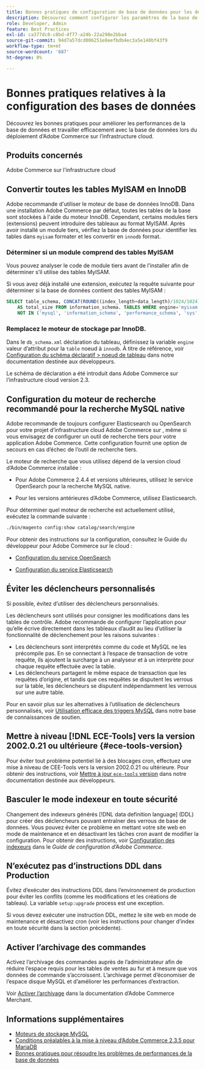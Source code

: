 ```yaml
---
title: Bonnes pratiques de configuration de base de données pour les déploiements cloud
description: Découvrez comment configurer les paramètres de la base de données et de l’application afin d’améliorer les performances lors du déploiement d’Adobe Commerce sur l’infrastructure cloud.
role: Developer, Admin
feature: Best Practices
exl-id: ca377dc8-c8bd-4f77-a24b-22a298e2bba4
source-git-commit: 94d7a57dcd006251e8eefbdb4ec3a5e140bf43f9
workflow-type: tm+mt
source-wordcount: '687'
ht-degree: 0%

---
```


# Bonnes pratiques relatives à la configuration des bases de données

Découvrez les bonnes pratiques pour améliorer les performances de la base de données et travailler efficacement avec la base de données lors du déploiement d’Adobe Commerce sur l’infrastructure cloud.

## Produits concernés

Adobe Commerce sur l’infrastructure cloud

## Convertir toutes les tables MyISAM en InnoDB

Adobe recommande d&#39;utiliser le moteur de base de données InnoDB. Dans une installation Adobe Commerce par défaut, toutes les tables de la base sont stockées à l&#39;aide du moteur InnoDB. Cependant, certains modules tiers (extensions) peuvent introduire des tableaux au format MyISAM. Après avoir installé un module tiers, vérifiez la base de données pour identifier les tables dans `myisam` formater et les convertir en `innodb` format.

### Déterminer si un module comprend des tables MyISAM

Vous pouvez analyser le code de module tiers avant de l’installer afin de déterminer s’il utilise des tables MyISAM.

Si vous avez déjà installé une extension, exécutez la requête suivante pour déterminer si la base de données contient des tables MyISAM :

```sql
SELECT table_schema, CONCAT(ROUND((index_length+data_length)/1024/1024),'MB')
    AS total_size FROM information_schema. TABLES WHERE engine='myisam' AND table_schema
    NOT IN ('mysql', 'information_schema', 'performance_schema', 'sys');
```

### Remplacez le moteur de stockage par InnoDB.

Dans le `db_schema.xml` déclaration du tableau, définissez la variable `engine` valeur d’attribut pour la `table` noeud à `innodb`. À titre de référence, voir [Configuration du schéma déclaratif > noeud de tableau](https://developer.adobe.com/commerce/php/development/components/declarative-schema/configuration/) dans notre documentation destinée aux développeurs.

Le schéma de déclaration a été introduit dans Adobe Commerce sur l’infrastructure cloud version 2.3.

## Configuration du moteur de recherche recommandé pour la recherche MySQL native

Adobe recommande de toujours configurer Elasticsearch ou OpenSearch pour votre projet d’infrastructure cloud Adobe Commerce sur , même si vous envisagez de configurer un outil de recherche tiers pour votre application Adobe Commerce. Cette configuration fournit une option de secours en cas d’échec de l’outil de recherche tiers.

Le moteur de recherche que vous utilisez dépend de la version cloud d’Adobe Commerce installée :

- Pour Adobe Commerce 2.4.4 et versions ultérieures, utilisez le service OpenSearch pour la recherche MySQL native.

- Pour les versions antérieures d’Adobe Commerce, utilisez Elasticsearch.

Pour déterminer quel moteur de recherche est actuellement utilisé, exécutez la commande suivante :

```bash
./bin/magento config:show catalog/search/engine
```

Pour obtenir des instructions sur la configuration, consultez le Guide du développeur pour Adobe Commerce sur le cloud :

- [Configuration du service OpenSearch](https://devdocs.magento.com/cloud/project/services-opensearch.html)

- [Configuration du service Elasticsearch](https://devdocs.magento.com/cloud/project/services-elastic.html)

## Éviter les déclencheurs personnalisés

Si possible, évitez d’utiliser des déclencheurs personnalisés.

Les déclencheurs sont utilisés pour consigner les modifications dans les tables de contrôle. Adobe recommande de configurer l’application pour qu’elle écrive directement dans les tableaux d’audit au lieu d’utiliser la fonctionnalité de déclenchement pour les raisons suivantes :

- Les déclencheurs sont interprétés comme du code et MySQL ne les précompile pas. En se connectant à l’espace de transaction de votre requête, ils ajoutent la surcharge à un analyseur et à un interprète pour chaque requête effectuée avec la table.
- Les déclencheurs partagent le même espace de transaction que les requêtes d’origine, et tandis que ces requêtes se disputent les verrous sur la table, les déclencheurs se disputent indépendamment les verrous sur une autre table.

Pour en savoir plus sur les alternatives à l’utilisation de déclencheurs personnalisés, voir [Utilisation efficace des triggers MySQL](mysql-triggers-usage.md) dans notre base de connaissances de soutien.

## Mettre à niveau [!DNL ECE-Tools] vers la version 2002.0.21 ou ultérieure {#ece-tools-version}

Pour éviter tout problème potentiel lié à des blocages cron, effectuez une mise à niveau de CEE-Tools vers la version 2002.0.21 ou ultérieure. Pour obtenir des instructions, voir [Mettre à jour `ece-tools` version](https://devdocs.magento.com/cloud/project/ece-tools-update.html) dans notre documentation destinée aux développeurs.

## Basculer le mode indexeur en toute sécurité

<!--This best practice might belong in the Maintenance phase. Database lock prevention might be consolidated under a single heading-->

Changement des indexeurs générés [!DNL data definition language] (DDL) pour créer des déclencheurs pouvant entraîner des verrous de base de données. Vous pouvez éviter ce problème en mettant votre site web en mode de maintenance et en désactivant les tâches cron avant de modifier la configuration.
Pour obtenir des instructions, voir [Configuration des indexeurs](https://experienceleague.adobe.com/docs/commerce-operations/configuration-guide/cli/manage-indexers.html#configure-indexers-1) dans le *Guide de configuration d’Adobe Commerce*.

## N’exécutez pas d’instructions DDL dans Production

Évitez d’exécuter des instructions DDL dans l’environnement de production pour éviter les conflits (comme les modifications et les créations de tableau). La variable `setup:upgrade` process est une exception.

Si vous devez exécuter une instruction DDL, mettez le site web en mode de maintenance et désactivez cron (voir les instructions pour changer d’index en toute sécurité dans la section précédente).

## Activer l’archivage des commandes

Activez l’archivage des commandes auprès de l’administrateur afin de réduire l’espace requis pour les tables de ventes au fur et à mesure que vos données de commande s’accroissent. L’archivage permet d’économiser de l’espace disque MySQL et d’améliorer les performances d’extraction.

Voir [Activer l’archivage](https://experienceleague.adobe.com/docs/commerce-admin/stores-sales/order-management/orders/order-archive.html) dans la documentation d’Adobe Commerce Merchant.

## Informations supplémentaires

- [Moteurs de stockage MySQL](https://dev.mysql.com/doc/refman/8.0/en/storage-engines.html)
- [Conditions préalables à la mise à niveau d’Adobe Commerce 2.3.5 pour MariaDB](../maintenance/commerce-235-upgrade-prerequisites-mariadb.md)
- [Bonnes pratiques pour résoudre les problèmes de performances de la base de données](../maintenance/resolve-database-performance-issues.md)
